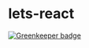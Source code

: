 # lets-react

[![Greenkeeper badge](https://badges.greenkeeper.io/openlattice/lets-react.svg)](https://greenkeeper.io/)